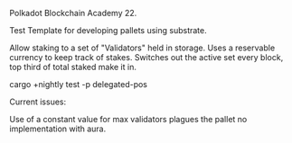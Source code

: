 Polkadot Blockchain Academy 22.

Test Template for developing pallets using substrate.

Allow staking to a set of "Validators" held in storage.
Uses a reservable currency to keep track of stakes.
Switches out the active set every block, top third of total staked make it in.

cargo +nightly test -p delegated-pos

Current issues:

Use of a constant value for max validators plagues the pallet
no implementation with aura.


